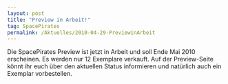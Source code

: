 ```yaml
---
layout: post
title: "Preview in Arbeit!"
tag: SpacePirates
permalink: /Aktuelles/2010-04-29-PreviewinArbeit
---
```



Die SpacePirates Preview ist jetzt in Arbeit und soll Ende Mai 2010 erscheinen. Es werden nur 12 Exemplare verkauft. Auf der Preview-Seite könnt ihr euch über den aktuellen Status informieren und natürlich auch ein Exemplar vorbestellen.


